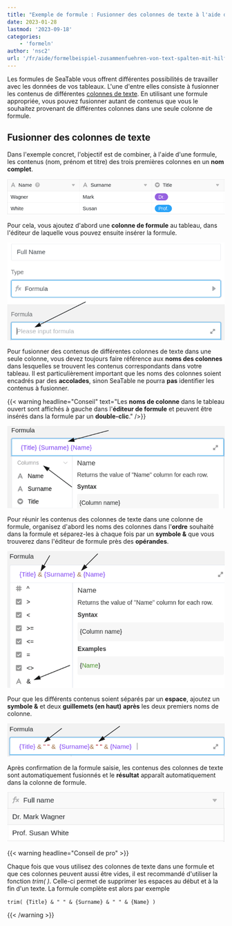 ```yaml
---
title: "Exemple de formule : Fusionner des colonnes de texte à l'aide d'une formule"
date: 2023-01-28
lastmod: '2023-09-18'
categories:
    - 'formeln'
author: 'nsc2'
url: '/fr/aide/formelbeispiel-zusammenfuehren-von-text-spalten-mit-hilfe-einer-formel'
---
```


Les formules de SeaTable vous offrent différentes possibilités de travailler avec les données de vos tableaux. L'une d'entre elles consiste à fusionner les contenus de différentes [colonnes de texte](https://seatable.io/fr/docs/text-und-zahlen/die-spalten-text-und-formatierter-text/). En utilisant une formule appropriée, vous pouvez fusionner autant de contenus que vous le souhaitez provenant de différentes colonnes dans une seule colonne de formule.

## Fusionner des colonnes de texte

Dans l'exemple concret, l'objectif est de combiner, à l'aide d'une formule, les contenus (nom, prénom et titre) des trois premières colonnes en un **nom complet**.

![Exemple de tableau pour la fusion de différents contenus dans une colonne de formules](images/example-table-zusammenfuehren-von-inhalten-mit-Formel.png)

Pour cela, vous ajoutez d'abord une **colonne de formule** au tableau, dans l'éditeur de laquelle vous pouvez ensuite insérer la formule.

![Ajouter une formule dans la zone de texte prévue à cet effet](images/insert-formular-example-1.png)

Pour fusionner des contenus de différentes colonnes de texte dans une seule colonne, vous devez toujours faire référence aux **noms des colonnes** dans lesquelles se trouvent les contenus correspondants dans votre tableau. Il est particulièrement important que les noms des colonnes soient encadrés par des **accolades**, sinon SeaTable ne pourra **pas** identifier les contenus à fusionner.

{{< warning  headline="Conseil"  text="Les **noms de colonne** dans le tableau ouvert sont affichés à gauche dans l'**éditeur de formule** et peuvent être insérés dans la formule par un **double-clic**." />}}

![Lorsque vous faites référence à des noms de colonnes dans vos tableaux, entourez-les toujours d'accolades.](images/verweis-auf-spaltennamen-in-formel-beispiel-2.png)

Pour réunir les contenus des colonnes de texte dans une colonne de formule, organisez d'abord les noms des colonnes dans l'**ordre** souhaité dans la formule et séparez-les à chaque fois par un **symbole &** que vous trouverez dans l'éditeur de formule près des **opérandes**.

![Organisez les différents noms de colonnes dans l'ordre souhaité dans la formule et séparez-les par le symbole &.](images/insert-symbols.png)

Pour que les différents contenus soient séparés par un **espace**, ajoutez un **symbole &** et deux **guillemets (en haut)** **après** les deux premiers noms de colonne.

![Ajout d'un symbole & supplémentaire et de deux guillemets après les deux premiers noms de colonne](images/insert-and-22-22-to-the-formular.png)

Après confirmation de la formule saisie, les contenus des colonnes de texte sont automatiquement fusionnés et le **résultat** apparaît automatiquement dans la colonne de formule.

![Colonne de formules après la confirmation de la formule saisie.](images/table-example-2-after-formular.png)

{{< warning  headline="Conseil de pro" >}}

Chaque fois que vous utilisez des colonnes de texte dans une formule et que ces colonnes peuvent aussi être vides, il est recommandé d'utiliser la fonction _trim( )_. Celle-ci permet de supprimer les espaces au début et à la fin d'un texte. La formule complète est alors par exemple

```
trim( {Title} & " " & {Surname} & " " & {Name} )
```

{{< /warning >}}

